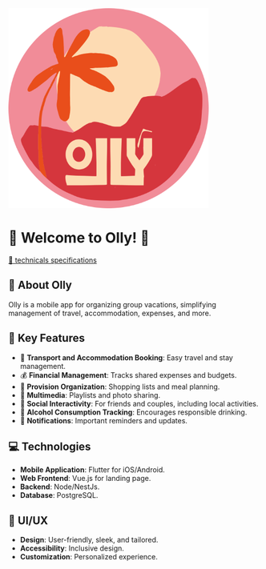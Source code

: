 <img src="../logo.svg" alt="Olly Logo" width="400"/> 

# 🌟 Welcome to Olly! 🌟
[🔗 technicals specifications](profile/Olly-_Specification_techniques.pdf)
## 📖 About Olly
Olly is a mobile app for organizing group vacations, simplifying management of travel, accommodation, expenses, and more.

## 🚀 Key Features
- 🚗 **Transport and Accommodation Booking**: Easy travel and stay management.
- 💰 **Financial Management**: Tracks shared expenses and budgets.
- 🍲 **Provision Organization**: Shopping lists and meal planning.
- 🎵 **Multimedia**: Playlists and photo sharing.
- 👫 **Social Interactivity**: For friends and couples, including local activities.
- 🍺 **Alcohol Consumption Tracking**: Encourages responsible drinking.
- 🔔 **Notifications**: Important reminders and updates.

## 💻 Technologies
- **Mobile Application**: Flutter for iOS/Android.
- **Web Frontend**: Vue.js for landing page.
- **Backend**: Node/NestJs.
- **Database**: PostgreSQL.

## 🎨 UI/UX
- **Design**: User-friendly, sleek, and tailored.
- **Accessibility**: Inclusive design.
- **Customization**: Personalized experience.
